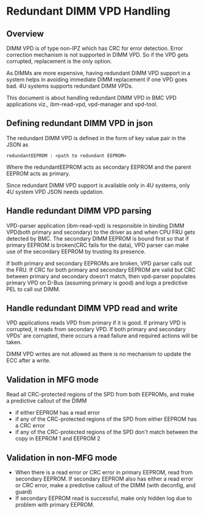 # Redundant DIMM VPD Handling

## Overview
DIMM VPD is of type non-IPZ which has CRC for error detection. Error correction mechanism is not supported in DIMM VPD. So if the VPD gets corrupted, replacement is the only option.

As DIMMs are more expensive, having redundant DIMM VPD support in a system helps in avoiding immediate DIMM replacement if one VPD goes bad. 4U systems supports redundant DIMM VPDs.

This document is about handling redundant DIMM VPD in BMC VPD applications viz., ibm-read-vpd, vpd-manager
and vpd-tool.

## Defining redundant DIMM VPD in json
The redundant DIMM VPD is defined in the form of key value pair in the JSON as

```redundantEEPROM : <path to redundant EEPROM>```

Where the redundantEEPROM acts as secondary EEPROM and the parent EEPROM acts as primary.

Since redundant DIMM VPD support is available only in 4U systems, only 4U system VPD JSON needs updation.

## Handle redundant DIMM VPD parsing

VPD-parser application (ibm-read-vpd) is responsible in binding DIMM VPD(both primary and secondary) to the driver as and when CPU FRU gets detected by BMC. The secondary DIMM EEPROM is bound first so that if primary EEPROM is broken(CRC fails for the data), VPD parser can make use of the secondary EEPROM by trusting its presence.

If both primary and secondary EEPROMs are broken, VPD parser calls out the FRU.
If CRC for both primary and secondary EEPROM are valid but CRC between primary and secondary doesn't match, then vpd-parser populates primary VPD on D-Bus (assuming primary is good) and logs a predictive PEL to call out DIMM.

## Handle redundant DIMM VPD read and write

VPD applications reads VPD from primary if it is good. If primary VPD is corrupted, it reads from secondary VPD. If both primary and secondary VPDs' are corrupted, there occurs a read failure and required actions will be taken.

DIMM VPD writes are not allowed as there is no mechanism to update the ECC after a write.

## Validation in MFG mode

Read all CRC-protected regions of the SPD from both EEPROMs, and make a predictive callout of the DIMM

* if either EEPROM has a read error
* if any of the CRC-protected regions of the SPD from either EEPROM has a CRC error
* if any of the CRC-protected regions of the SPD don't match between the copy in EEPROM 1 and EEPROM 2

## Validation in non-MFG mode

* When there is a read error or CRC error in primary EEPROM, read from secondary EEPROM. If secondary EEPROM also has either a read error or CRC error, make a predictive callout of the DIMM (with deconfig, and guard)
* If secondary EEPROM read is successful, make only hidden log due to problem with primary EEPROM.
